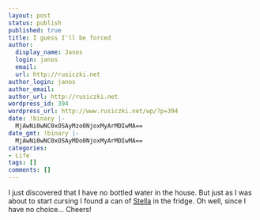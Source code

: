 ```yaml
---
layout: post
status: publish
published: true
title: I guess I'll be forced
author:
  display_name: Janos
  login: janos
  email: 
  url: http://rusiczki.net
author_login: janos
author_email: 
author_url: http://rusiczki.net
wordpress_id: 394
wordpress_url: http://www.rusiczki.net/wp/?p=394
date: !binary |-
  MjAwNi0wNC0xOSAyMzo0NjoxMyArMDIwMA==
date_gmt: !binary |-
  MjAwNi0wNC0xOSAyMDo0NjoxMyArMDIwMA==
categories:
- Life
tags: []
comments: []
---
```

<p>I just discovered that I have no bottled water in the house. But just as I was about to start cursing I found a can of <a href="http://www.stella-artois.com">Stella</a> in the fridge. Oh well, since I have no choice... Cheers!</p>
